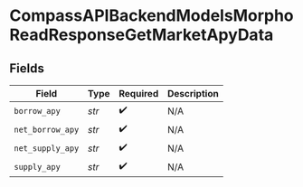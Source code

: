 # CompassAPIBackendModelsMorphoReadResponseGetMarketApyData


## Fields

| Field              | Type               | Required           | Description        |
| ------------------ | ------------------ | ------------------ | ------------------ |
| `borrow_apy`       | *str*              | :heavy_check_mark: | N/A                |
| `net_borrow_apy`   | *str*              | :heavy_check_mark: | N/A                |
| `net_supply_apy`   | *str*              | :heavy_check_mark: | N/A                |
| `supply_apy`       | *str*              | :heavy_check_mark: | N/A                |